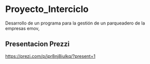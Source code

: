 # Proyecto_Interciclo
Desarrollo de un programa para la gestión de un parqueadero de la empresas emov,
## Presentacion Prezzi
https://prezi.com/p/jpr8nj8iulkq/?present=1

